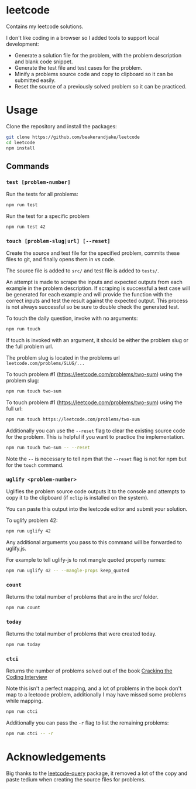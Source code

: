 # leetcode

Contains my leetcode solutions.

I don't like coding in a browser so I added tools to support local development:
- Generate a solution file for the problem, with the problem description and blank code snippet. 
- Generate the test file and test cases for the problem.
- Minify a problems source code and copy to clipboard so it can be submitted easily.
- Reset the source of a previously solved problem so it can be practiced.

# Usage

Clone the repository and install the packages: 
```sh
git clone https://github.com/beakerandjake/leetcode
cd leetcode
npm install
```

## Commands

### `test [problem-number]`

Run the tests for all problems:

```sh
npm run test
```

Run the test for a specific problem

```sh
npm run test 42
```

### `touch [problem-slug|url] [--reset]`

Create the source and test file for the specified problem, commits these files to git, and finally opens them in vs code.

The source file is added to `src/` and test file is added to `tests/`.

An attempt is made to scrape the inputs and expected outputs from each example in the problem description. If scraping is successful a test case will be generated for each example and will provide the function with the correct inputs and test the result against the expected output. This process is not always successful so be sure to double check the generated test. 

To touch the daily question, invoke with no arguments:
```sh
npm run touch
```
If touch is invoked with an argument, it should be either the problem slug or the full problem url.

The problem slug is located in the problems url `leetcode.com/problems/SLUG/...`

To touch problem #1 (https://leetcode.com/problems/two-sum) using the problem slug:
```sh
npm run touch two-sum
```
To touch problem #1 (https://leetcode.com/problems/two-sum) using the full url:
```sh
npm run touch https://leetcode.com/problems/two-sum
```

Additionally you can use the `--reset` flag to clear the existing source code for the problem. This is helpful if you want to practice the implementation. 

```sh
npm run touch two-sum -- --reset
```

Note the `--` is necessary to tell npm that the `--reset` flag is not for npm but for the `touch` command.

### `uglify <problem-number>`

Uglifies the problem source code outputs it to the console and attempts to copy it to the clipboard (if `xclip` is installed on the system). 

You can paste this output into the leetcode editor and submit your solution.

To uglify problem 42:
```sh
npm run uglify 42
```

Any additional arguments you pass to this command will be forwarded to uglify.js.

For example to tell uglify-js to not mangle quoted property names:
```sh
npm run uglify 42 -- --mangle-props keep_quoted
```

### `count`

Returns the total number of problems that are in the src/ folder. 

```sh
npm run count
```

### `today`

Returns the total number of problems that were created today. 

```sh
npm run today
```

### `ctci`

Returns the number of problems solved out of the book [Cracking the Coding Interview](https://www.crackingthecodinginterview.com/)

Note this isn't a perfect mapping, and a lot of problems in the book don't map to a leetcode problem, additionally I may have missed some problems while mapping.

```sh
npm run ctci
```

Additionally you can pass the `-r` flag to list the remaining problems:

```sh
npm run ctci -- -r
```


# Acknowledgements

Big thanks to the [leetcode-query](https://github.com/JacobLinCool/LeetCode-Query) package, it removed a lot of the copy and paste tedium when creating the source files for problems. 
